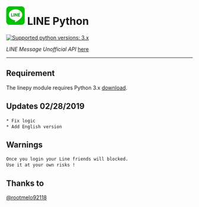 # ![logo](LINE.png) LINE Python

 [![Supported python versions: 3.x](https://img.shields.io/badge/python-3.x-green.svg "Supported python versions: 3.x")](https://www.python.org/downloads/) 

*LINE Message Unofficial API* [here](https://github.com/yinmo-public/linepy)

----

## Requirement

The linepy module requires Python 3.x  [download](https://www.python.org/downloads/). 

## Updates 02/28/2019
```
* Fix logic
* Add English version
```

## Warnings
```
Once you login your Line friends will blocked.
Use it at your own risks !
```

## Thanks to 
[@rootmelo92118](https://github.com/rootmelo92118)
